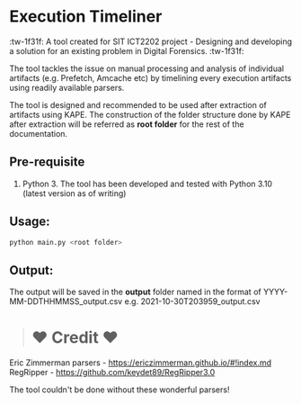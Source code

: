 # Execution Timeliner

:tw-1f31f: A tool created for SIT ICT2202 project - Designing and developing a solution for an existing problem in Digital Forensics. :tw-1f31f:

The tool tackles the issue on manual processing and analysis of individual artifacts (e.g. Prefetch, Amcache etc) by timelining every execution artifacts using readily available parsers. 

The tool is designed and recommended to be used after extraction of artifacts using KAPE. The construction of the folder structure done by KAPE after extraction will be referred as **root folder** for the rest of the documentation. 

## Pre-requisite
1. Python 3. The tool has been developed and tested with Python 3.10 (latest version as of writing)

## Usage:
```bash
python main.py <root folder>
```

## Output:
The output will be saved in the **output** folder named in the format of YYYY-MM-DDTHHMMSS_output.csv e.g. 2021-10-30T203959_output.csv 



> # :heart: Credit :heart:
Eric Zimmerman parsers - https://ericzimmerman.github.io/#!index.md 
RegRipper - https://github.com/keydet89/RegRipper3.0 

The tool couldn't be done without these wonderful parsers! 